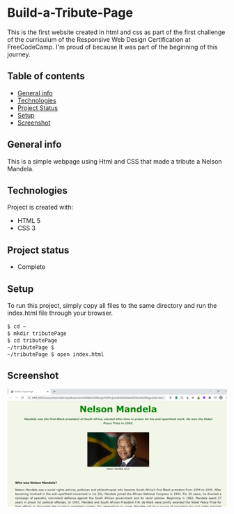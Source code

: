 # Build-a-Tribute-Page
This is the first website created in html and css as part of the first challenge of the curriculum of the Responsive Web Design Certification at FreeCodeCamp.
I'm proud of because It was part of the beginning of this journey.

## Table of contents
* [General info](#general-info)
* [Technologies](#technologies)
* [Project Status](#project-status)
* [Setup](#setup)
* [Screenshot](#screenshot)

## General info
This is a simple webpage using Html and CSS that made a tribute a Nelson Mandela.
	
## Technologies
Project is created with:
* HTML 5
* CSS 3

## Project status
* Complete
	
## Setup
To run this project, simply copy all files to the same directory and run the index.html file through your browser.

```
$ cd ~
$ mkdir tributePage
$ cd tributePage
~/tributePage $
~/tributePage $ open index.html
```

## Screenshot
![Alt text](/tributePage-screenshot.png?raw=true)

